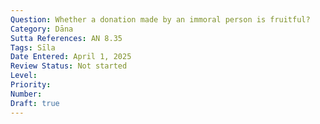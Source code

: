 ```yaml
---
Question: Whether a donation made by an immoral person is fruitful?
Category: Dāna
Sutta References: AN 8.35
Tags: Sīla
Date Entered: April 1, 2025
Review Status: Not started
Level: 
Priority: 
Number: 
Draft: true
---
```

